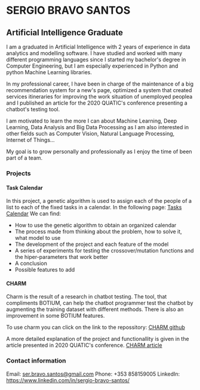 # SERGIO BRAVO SANTOS
## Artificial Intelligence Graduate

I am a graduated in Artificial Intelligence with 2 years of experience in data analytics and modelling software. I have studied and worked with many different programming languages since I started my bachelor's degree in Computer Engineering, but I am especially experienced in Python and python Machine Learning libraries. 

In my professional career, I have been in charge of the maintenance of a big recommendation system for a new's page, optimized a system that created services itineraries for improving the work situation of unemployed peoplea and I published an article for the 2020 QUATIC's conference presenting a chatbot's testing tool. 

I am motivated to learn the more I can about Machine Learning, Deep Learning, Data Analysis and Big Data Processing as I am also interested in other fields such as Computer Vision, Natural Language Processing, Internet of Things... 

My goal is to grow personally and professionally as I enjoy the time of been part of a team. 

### Projects 
#### Task Calendar
In this project, a genetic algorithm is used to assign each of the people of a list to each of the fixed tasks in a calendar. In the following page: 
[Tasks Calendar](https://github.com/SerBravoSantos/Sergio-Bravo-Santos/blob/gh-pages/TasksCalendar.md)
We can find:
- How to use the genetic algorithm to obtain an organized calendar
- The process made from thinking about the problem, how to solve it, what model to use
- The development of the project and each feature of the model
- A series of experiments for testing the crossover/mutation functions and the hiper-parameters that work better 
- A conclusion
- Possible features to add

#### CHARM
Charm is the result of a research in chatbot testing. The tool, that compliments BOTIUM, can help the chatbot programmer test the chatbot by augmenting the training dataset with different methods. There is also an improvement in some BOTIUM features. 

To use charm you can click on the link to the repossitory:
[CHARM github](https://charmtool.github.io/Charm/)

A more detailed explanation of the project and functionallity is given in the article presented in 2020 QUATIC's conference.
[CHARM article](https://miso.es/pubs/QUATIC.pdf)


### **Contact information**
Email: ser.bravo.santos@gmail.com
Phone: +353 858159005
LinkedIn: https://www.linkedin.com/in/sergio-bravo-santos/
